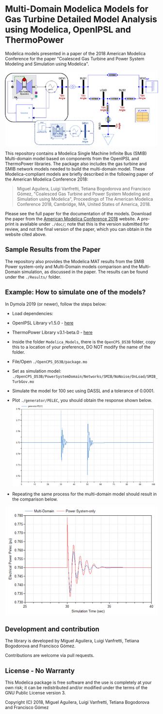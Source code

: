 # Multi-Domain Modelica Models for Gas Turbine Detailed Model Analysis using Modelica, OpenIPSL and ThermoPower

Modelica models presented in a paper of the 2018 American Modelica Conference for the paper "Coalesced Gas Turbine and Power System Modeling and Simulation using Modelica".

![Multi-domain SMIB model](https://github.com/ALSETLab/2018_AmericanModelicaConf_PowerGrid_plus_PowerSystems/blob/master/Results/images/MDSMIBModel.tif)

This repository contains a Modelica Single Machine Infinite Bus (SMIB) Multi-domain model based on components from the OpenIPSL and ThermoPower libraries. The package also includes the gas turbine and SMIB network models needed to build the multi-domain model. These Modelica-compliant models are briefly described in the following paper of the American Modelica Conference 2018:

> Miguel Aguilera, Luigi Vanfretti, Tetiana Bogodorova and Francisco Gómez, "Coalesced Gas Turbine and Power System Modeling and Simulation using Modelica", Proceedings of The American Modelica Conference 2018, Cambridge, MA, United States of America, 2018.

Please see the full paper for the documentation of the models.
Download the paper from the [American Modelica Conference 2018](https://www.modelica.org/events/modelica2018Americas) website.
A pre-print is available under `./doc/`; note that this is the version submitted for review, and not the final version of the paper, which you can obtain in the website cited above.

## Sample Results from the Paper
The repository also provides the Modelica MAT results from the SMIB Power system-only and Multi-Domain models comparison and the Multi-Domain simulation, as discussed in the paper. The results can be found under the `./Results/` folder.

## Example: How to simulate one of the models?
In Dymola 2019 (or newer), follow the steps below:
-  Load dependencies:
  -  OpenIPSL Library v1.5.0 - [here](https://github.com/OpenIPSL/OpenIPSL/releases/tag/v1.5.0)
  -  ThermoPower Library v3.1-beta.0 - [here](https://github.com/casella/ThermoPower/releases/tag/v3.1-beta.0)
- Inside the folder `Modelica_Models`, there is the `OpenCPS_D53B` folder, copy this to a location of your preference, DO NOT modify the name of the folder.
- File/Open `./OpenCPS_D53B/package.mo`
- Set as simulation model: `./OpenCPS_D53B/PowerSystemDomain/Networks/SMIB/NoNoise/OnLoad/SMIB_TurbGov.mo`
- Simulate the model for 100 sec using DASSL and a tolerance of 0.0001.
- Plot `./generator/PELEC`, you should obtain the response shown below.
![response1](https://github.com/ALSETLab/2018_AmericanModelicaConf_PowerGrid_plus_PowerSystems/blob/master/Results/images/SMIB_TurbGov.png)

- Repeating the same process for the multi-domain model should result in the comparison below.

![response2](https://github.com/ALSETLab/2018_AmericanModelicaConf_PowerGrid_plus_PowerSystems/blob/master/Results/images/ElPowResponseComp.png)

## Development and contribution
The library is developed by Miguel Aguilera, Luigi Vanfretti, Tetiana Bogodorova and Francisco Gómez.

Contributions are welcome via pull requests.

## License - No Warranty
This Modelica package is free software and the use is completely at your own risk; it can be redistributed and/or modified under the terms of the GNU Public License version 3.

Copyright (C) 2018, Miguel Aguilera, Luigi Vanfretti, Tetiana Bogodorova and Francisco Gómez
